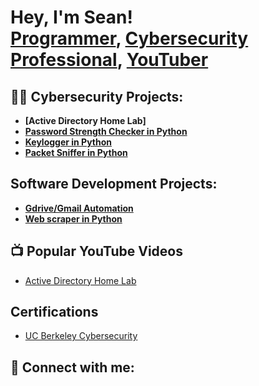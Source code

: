 <h1>Hey, I'm Sean! <br/><a href="https://github.com/arbtek">Programmer</a>, <a href="https://www.linkedin.com/in/siavashetesham/">Cybersecurity Professional</a>, <a href="https://www.youtube.com/channel/UCwSfWkgGwtarTVomBVfGqcA">YouTuber</a></h1>

<h2>👨‍💻 Cybersecurity Projects:</h2>

- <b>[Active Directory Home Lab]</b>
- <b>[Password Strength Checker in Python](https://github.com/arbtek/password-stength-check)</b>
- <b>[Keylogger in Python](https://github.com/arbtek/keylogger/python)</b>
- <b>[Packet Sniffer in Python](https://github.com/arbtek/packet-sniffer)</b>

<h2> Software Development Projects:</h2>

- <b>[Gdrive/Gmail Automation](https://github.com/arbtek/gdrive-com)</b>
- <b>[Web scraper in Python](https://github.com/arbtek/web-scraper)</b>

<h2>📺 Popular YouTube Videos</h2>

- [Active Directory Home Lab](https://www.youtube.com/arbtek)

<h2> Certifications </h2>

- [UC Berkeley Cybersecurity](https://youtube.com/arbtek)

<h2> 🤳 Connect with me:</h2>

[tryhackme]: https://tryhackme.com/p/arbtek
[youtube]: https://www.youtube.com/channel/UCwSfWkgGwtarTVomBVfGqcA
[duolingo]: https://www.duolingo.com/profile/arbtek
[linkedin]: https://linkedin.com/in/siavashetesham/
